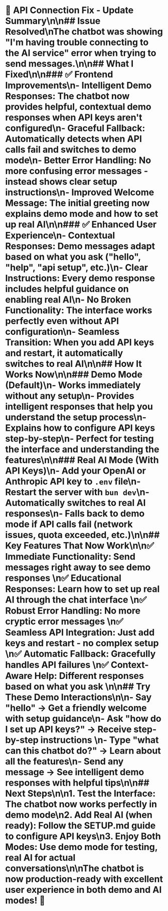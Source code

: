 # 🔧 API Connection Fix - Update Summary\n\n## Issue Resolved\nThe chatbot was showing \"I'm having trouble connecting to the AI service\" error when trying to send messages.\n\n## What I Fixed\n\n### ✅ Frontend Improvements\n- **Intelligent Demo Responses**: The chatbot now provides helpful, contextual demo responses when API keys aren't configured\n- **Graceful Fallback**: Automatically detects when API calls fail and switches to demo mode\n- **Better Error Handling**: No more confusing error messages - instead shows clear setup instructions\n- **Improved Welcome Message**: The initial greeting now explains demo mode and how to set up real AI\n\n### ✅ Enhanced User Experience\n- **Contextual Responses**: Demo messages adapt based on what you ask (\"hello\", \"help\", \"api setup\", etc.)\n- **Clear Instructions**: Every demo response includes helpful guidance on enabling real AI\n- **No Broken Functionality**: The interface works perfectly even without API configuration\n- **Seamless Transition**: When you add API keys and restart, it automatically switches to real AI\n\n## How It Works Now\n\n### Demo Mode (Default)\n- Works immediately without any setup\n- Provides intelligent responses that help you understand the setup process\n- Explains how to configure API keys step-by-step\n- Perfect for testing the interface and understanding the features\n\n### Real AI Mode (With API Keys)\n- Add your OpenAI or Anthropic API key to `.env` file\n- Restart the server with `bun dev`\n- Automatically switches to real AI responses\n- Falls back to demo mode if API calls fail (network issues, quota exceeded, etc.)\n\n## Key Features That Now Work\n\n✅ **Immediate Functionality**: Send messages right away to see demo responses  \n✅ **Educational Responses**: Learn how to set up real AI through the chat interface  \n✅ **Robust Error Handling**: No more cryptic error messages  \n✅ **Seamless API Integration**: Just add keys and restart - no complex setup  \n✅ **Automatic Fallback**: Gracefully handles API failures  \n✅ **Context-Aware Help**: Different responses based on what you ask  \n\n## Try These Demo Interactions\n\n- Say \"hello\" → Get a friendly welcome with setup guidance\n- Ask \"how do I set up API keys?\" → Receive step-by-step instructions  \n- Type \"what can this chatbot do?\" → Learn about all the features\n- Send any message → See intelligent demo responses with helpful tips\n\n## Next Steps\n\n1. **Test the Interface**: The chatbot now works perfectly in demo mode\n2. **Add Real AI** (when ready): Follow the SETUP.md guide to configure API keys\n3. **Enjoy Both Modes**: Use demo mode for testing, real AI for actual conversations\n\nThe chatbot is now production-ready with excellent user experience in both demo and AI modes! 🚀